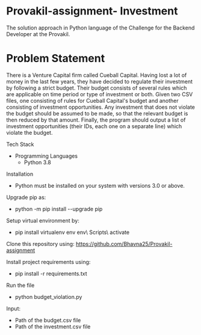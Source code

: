# Provakil-assignment- Investment
The solution approach in Python language of the Challenge for the Backend Developer at the Provakil.

# Problem Statement
There is a Venture Capital firm called Cueball Capital. Having lost a lot of money in the last few years, they have decided to regulate their investment by following a strict budget. Their budget consists of several rules which are applicable on time period or type of investment or both. Given two CSV files, one consisting of rules for Cueball Capital's budget and another consisting of investment opportunities. Any investment that does not violate the budget should be assumed to be made, so that the relevant budget is then reduced by that amount. Finally, the program should output a list of investment opportunities (their IDs, each one on a separate line) which violate the budget.

Tech Stack
- Programming Languages
    - Python 3.8

Installation
- Python must be installed on your system with versions 3.0 or above.

Upgrade pip as:
- python -m pip install --upgrade pip

Setup virtual environment by:
- pip install virtualenv env
env\ Scripts\ activate

Clone this repository using:
https://github.com/Bhavna25/Provakil-assignment

Install project requirements using:
- pip install -r requirements.txt

Run the file
- python budget_violation.py

Input:
- Path of the budget.csv file
- Path of the investment.csv file
